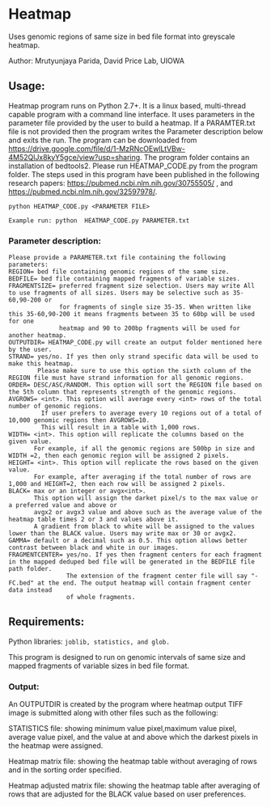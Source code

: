 # Heatmap
Uses genomic regions of same size in bed file format into greyscale heatmap.

Author: Mrutyunjaya Parida, David Price Lab, UIOWA

## Usage:
Heatmap program runs on Python 2.7+. It is a linux based, multi-thread capable program with a command line interface. It uses parameters in the parameter file provided by the user to build a heatmap. If a PARAMTER.txt file is not provided then the program writes the Parameter description below and exits the run. The program can be downloaded from https://drive.google.com/file/d/1-MzRNcOEwlLtVBw-4M52QlJx8kyY5gce/view?usp=sharing. The program folder contains an installation of bedtools2. Please run HEATMAP_CODE.py from the program folder. The steps used in this program have been published in the following research papers:
https://pubmed.ncbi.nlm.nih.gov/30755505/ ,
and https://pubmed.ncbi.nlm.nih.gov/32597978/.

```
python HEATMAP_CODE.py <PARAMETER FILE> 
                 
Example run: python  HEATMAP_CODE.py PARAMETER.txt                 
```
### Parameter description:
```
Please provide a PARAMETER.txt file containing the following parameters:
REGION= bed file containing genomic regions of the same size.
BEDFILE= bed file containing mapped fragments of variable sizes.
FRAGMENTSIZE= preferred fragment size selection. Users may write All to use fragments of all sizes. Users may be selective such as 35-60,90-200 or 
              for fragments of single size 35-35. When written like this 35-60,90-200 it means fragments between 35 to 60bp will be used for one 
              heatmap and 90 to 200bp fragments will be used for another heatmap.
OUTPUTDIR= HEATMAP_CODE.py will create an output folder mentioned here by the user.
STRAND= yes/no. If yes then only strand specific data will be used to make this heatmap. 
        Please make sure to use this option the sixth column of the REGION file must have strand information for all genomic regions.
ORDER= DESC/ASC/RANDOM. This option will sort the REGION file based on the 5th column that represents strength of the genomic regions.
AVGROWS= <int>. This option will average every <int> rows of the total number of genomic regions. 
         If user prefers to average every 10 regions out of a total of 10,000 genomic regions then AVGROWS=10. 
         This will result in a table with 1,000 rows. 
WIDTH= <int>. This option will replicate the columns based on the given value. 
       For example, if all the genomic regions are 500bp in size and WIDTH =2, then each genomic region will be assigned 2 pixels.
HEIGHT= <int>. This option will replicate the rows based on the given value. 
       For example, after averaging if the total number of rows are 1,000 and HEIGHT=2, then each row will be assigned 2 pixels.
BLACK= max or an integer or avgx<int>. 
       This option will assign the darket pixel/s to the max value or a preferred value and above or 
       avgx2 or avgx3 value and above such as the average value of the heatmap table times 2 or 3 and values above it. 
       A gradient from black to white will be assigned to the values lower than the BLACK value. Users may write max or 30 or avgx2. 
GAMMA= default or a decimal such as 0.5. This option allows better contrast between black and white in our images.
FRAGMENTCENTER= yes/no. If yes then fragment centers for each fragment in the mapped deduped bed file will be generated in the BEDFILE file path folder.
                The extension of the fragment center file will say "-FC.bed" at the end. The output heatmap will contain fragment center data instead 
                of whole fragments.
```
## Requirements:
Python libraries: ``` joblib, statistics, and glob. ```

This program is designed to run on genomic intervals of same size and mapped fragments of variable sizes in bed file format.

### Output:
An OUTPUTDIR is created by the program where heatmap output TIFF image is submitted along with other files such as the following:

STATISTICS file: showing minimum value pixel,maximum value pixel, average value pixel, and the value at and above which the darkest pixels in the heatmap were assigned. 

Heatmap matrix file: showing the heatmap table without averaging of rows and in the sorting order specified.

Heatmap adjusted matrix file: showing the heatmap table after averaging of rows that are adjusted for the BLACK value based on user preferences.
